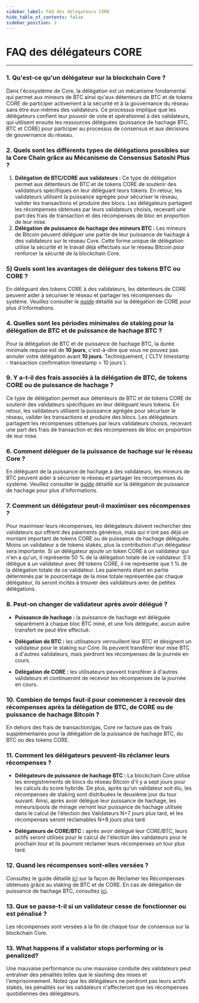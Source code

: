 ```yaml
---
sidebar_label: FAQ des délégateurs CORE
hide_table_of_contents: false
sidebar_position: 2
---
```


# FAQ des délégateurs CORE

---

### 1. Qu'est-ce qu'un délégateur sur la blockchain Core ?

Dans l'écosystème de Core, la délégation est un mécanisme fondamental qui permet aux mineurs de BTC ainsi qu'aux détenteurs de BTC et de tokens CORE de participer activement à la sécurité et à la gouvernance du réseau sans être eux-mêmes des validateurs. Ce processus implique que les délégateurs confient leur pouvoir de vote et opérationnel à des validateurs, qui utilisent ensuite les ressources déléguées (puissance de hachage BTC, BTC et CORE) pour participer au processus de consensus et aux décisions de gouvernance du réseau.

### 2. Quels sont les différents types de délégations possibles sur la Core Chain grâce au Mécanisme de Consensus Satoshi Plus ?

1. **Délégation de BTC/CORE aux validateurs :** Ce type de délégation permet aux détenteurs de BTC et de tokens CORE de soutenir des validateurs spécifiques en leur déléguant leurs tokens. En retour, les validateurs utilisent la puissance agrégée pour sécuriser le réseau, valider les transactions et produire des blocs. Les délégateurs partagent les récompenses obtenues par leurs validateurs choisis, recevant une part des frais de transaction et des récompenses de bloc en proportion de leur mise.
2. **Délégation de puissance de hachage des mineurs BTC :** Les mineurs de Bitcoin peuvent déléguer une partie de leur puissance de hachage à des validateurs sur le réseau Core. Cette forme unique de délégation utilise la sécurité et le travail déjà effectués sur le réseau Bitcoin pour renforcer la sécurité de la blockchain Core.

### 5) Quels sont les avantages de déléguer des tokens BTC ou CORE ?

En déléguant des tokens CORE à des validateurs, les détenteurs de CORE peuvent aider à sécuriser le réseau et partager les récompenses du système. Veuillez consulter le [guide](../stake-and-delegate/delegating-core) détaillé sur la délégation de CORE pour plus d'informations.

### 4. Quelles sont les périodes minimales de staking pour la délégation de BTC et de puissance de hachage BTC ?

Pour la délégation de BTC et de puissance de hachage BTC, la durée minimale requise est de **10 jours**, c'est-à-dire que vous ne pouvez pas annuler votre délégation avant **10 jours**. Techniquement, (\`CLTV timestamp - transaction confirmation timestamp > 10 jours\`).

### 9. Y a-t-il des frais associés à la délégation de BTC, de tokens CORE ou de puissance de hachage ?

Ce type de délégation permet aux détenteurs de BTC et de tokens CORE de soutenir des validateurs spécifiques en leur déléguant leurs tokens. En retour, les validateurs utilisent la puissance agrégée pour sécuriser le réseau, valider les transactions et produire des blocs. Les délégateurs partagent les récompenses obtenues par leurs validateurs choisis, recevant une part des frais de transaction et des récompenses de bloc en proportion de leur mise.

### 6. Comment déléguer de la puissance de hachage sur le réseau Core ?

En déléguant de la puissance de hachage à des validateurs, les mineurs de BTC peuvent aider à sécuriser le réseau et partager les récompenses du système. Veuillez consulter le [guide](../stake-and-delegate/delegating-hash) détaillé sur la délégation de puissance de hachage pour plus d'informations.

### 7. Comment un délégateur peut-il maximiser ses récompenses ?

Pour maximiser leurs récompenses, les délégateurs doivent rechercher des validateurs qui offrent des paiements généreux, mais qui n'ont pas déjà un montant important de tokens CORE ou de puissance de hachage déléguée. Moins un validateur a de tokens stakés, plus la contribution d'un délégateur sera importante. Si un délégateur ajoute un token CORE à un validateur qui n'en a qu'un, il représente 50 % de la délégation totale de ce validateur. S'il délègue à un validateur avec 99 tokens CORE, il ne représente que 1 % de la délégation totale de ce validateur. Les paiements étant en partie déterminés par le pourcentage de la mise totale représentée par chaque délégateur, ils seront incités à trouver des validateurs avec de petites délégations.

### 8. Peut-on changer de validateur après avoir délégué ?

- **Puissance de hachage :** la puissance de hachage est déléguée séparément à chaque bloc BTC miné, et une fois déléguée, aucun autre transfert ne peut être effectué.

- **Délégation de BTC :** les utilisateurs verrouillent leur BTC et désignent un validateur pour le staking sur Core. Ils peuvent transférer leur mise BTC à d'autres validateurs, mais perdront les récompenses de la journée en cours.

- **Délégation de CORE :** les utilisateurs peuvent transférer à d'autres validateurs et continueront de recevoir les récompenses de la journée en cours.

### 10. Combien de temps faut-il pour commencer à recevoir des récompenses après la délégation de BTC, de CORE ou de puissance de hachage Bitcoin ?

En dehors des frais de transaction/gas, Core ne facture pas de frais supplémentaires pour la délégation de la puissance de hachage BTC, du BTC ou des tokens CORE.

### 11. Comment les délégateurs peuvent-ils réclamer leurs récompenses ?

- **Délégateurs de puissance de hachage BTC :** La blockchain Core utilise les enregistrements de blocs du réseau Bitcoin d'il y a sept jours pour les calculs du score hybride. De plus, après qu'un validateur soit élu, les récompenses de staking sont distribuées le deuxième jour du tour suivant. Ainsi, après avoir délégué leur puissance de hachage, les mineurs/pools de minage verront leur puissance de hachage utilisée dans le calcul de l'élection des Validateurs N+7 jours plus tard, et les récompenses seront réclamables N+8 jours plus tard.

- **Délégateurs de CORE/BTC :** après avoir délégué leur CORE/BTC, leurs actifs seront utilisés pour le calcul de l'élection des validateurs pour le prochain tour et ils pourront réclamer leurs récompenses un tour plus tard.

### 12. Quand les récompenses sont-elles versées ?

Consultez le guide détaillé [ici](../stake-and-delegate/delegating-core#claiming-rewards) sur la façon de Réclamer les Récompenses obtenues grâce au staking de BTC et de CORE. En cas de délégation de puissance de hachage BTC, consultez [ici](../stake-and-delegate/delegating-hash#implementation).

### 13. Que se passe-t-il si un validateur cesse de fonctionner ou est pénalisé ?

Les récompenses sont versées à la fin de chaque tour de consensus sur la blockchain Core.

### 13. What happens if a validator stops performing or is penalized?

Une mauvaise performance ou une mauvaise conduite des validateurs peut entraîner des pénalités telles que le slashing des mises et l'emprisonnement. Notez que les délégateurs ne perdront pas leurs actifs stakés, les pénalités sur les validateurs n'affecteront que les récompenses quotidiennes des délégateurs.
